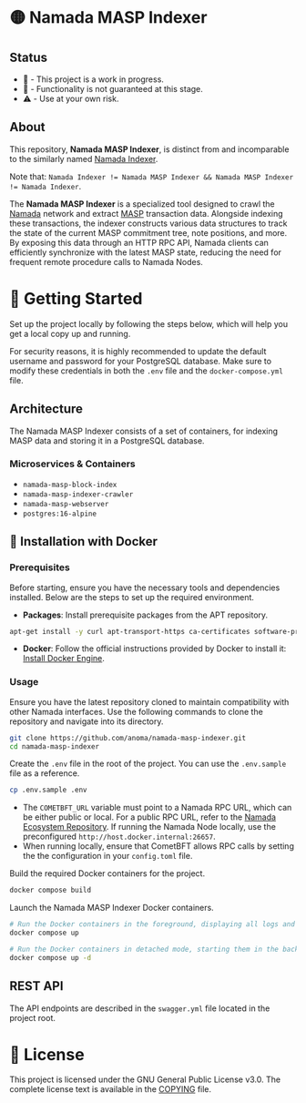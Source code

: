 # 🟡 Namada MASP Indexer

## Status

- 🔧 - This project is a work in progress. 
- 🚧 - Functionality is not guaranteed at this stage. 
- ⚠️ - Use at your own risk.

##  About 

This repository, **Namada MASP Indexer**, is distinct from and incomparable to the similarly named [Namada Indexer](https://github.com/anoma/namada-indexer).

Note that: `Namada Indexer != Namada MASP Indexer && Namada MASP Indexer != Namada Indexer`.

The **Namada MASP Indexer** is a specialized tool designed to crawl the [Namada](https://github.com/anoma/namada) network and extract [MASP](https://github.com/anoma/masp) transaction data. Alongside indexing these transactions, the indexer constructs various data structures to track the state of the current MASP commitment tree, note positions, and more. By exposing this data through an HTTP RPC API, Namada clients can efficiently synchronize with the latest MASP state, reducing the need for frequent remote procedure calls to Namada Nodes.

# 🚀 Getting Started

Set up the project locally by following the steps below, which will help you get a local copy up and running.

For security reasons, it is highly recommended to update the default username and password for your PostgreSQL database. Make sure to modify these credentials in both the `.env` file and the `docker-compose.yml` file.

## Architecture

The Namada MASP Indexer consists of a set of containers, for indexing MASP data and storing it in a PostgreSQL database.

### Microservices & Containers

- `namada-masp-block-index`
- `namada-masp-indexer-crawler`
- `namada-masp-webserver`
- `postgres:16-alpine`

## 🐳 Installation with Docker 

### Prerequisites

Before starting, ensure you have the necessary tools and dependencies installed. Below are the steps to set up the required environment.

- **Packages**: Install prerequisite packages from the APT repository.

```sh
apt-get install -y curl apt-transport-https ca-certificates software-properties-common git nano build-essential
```

- **Docker**: Follow the official instructions provided by Docker to install it: [Install Docker Engine](https://docs.docker.com/engine/install/).

### Usage
Ensure you have the latest repository cloned to maintain compatibility with other Namada interfaces. Use the following commands to clone the repository and navigate into its directory.

```sh
git clone https://github.com/anoma/namada-masp-indexer.git
cd namada-masp-indexer
```

Create the `.env` file in the root of the project. You can use the `.env.sample` file as a reference. 

```sh
cp .env.sample .env
```
- The `COMETBFT_URL` variable must point to a Namada RPC URL, which can be either public or local. For a public RPC URL, refer to the [Namada Ecosystem Repository](https://github.com/Luminara-Hub/namada-ecosystem/tree/main/user-and-dev-tools/mainnet). If running the Namada Node locally, use the preconfigured `http://host.docker.internal:26657`. 
- When running locally, ensure that CometBFT allows RPC calls by setting the the configuration in your `config.toml` file.

Build the required Docker containers for the project.
```sh
docker compose build
```

Launch the Namada MASP Indexer Docker containers.
```sh
# Run the Docker containers in the foreground, displaying all logs and keeping the terminal active until stopped.
docker compose up

# Run the Docker containers in detached mode, starting them in the background without showing logs in the terminal.
docker compose up -d
```

## REST API

The API endpoints are described in the `swagger.yml` file located in the project root.

# 📃 License

This project is licensed under the GNU General Public License v3.0. The complete license text is available in the [COPYING](COPYING.md) file.
